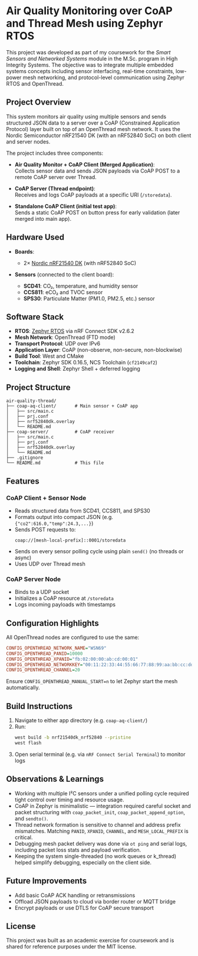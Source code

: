 # Air Quality Monitoring over CoAP and Thread Mesh using Zephyr RTOS

This project was developed as part of my coursework for the *Smart Sensors and Networked Systems* module in the M.Sc. program in High Integrity Systems. The objective was to integrate multiple embedded systems concepts including sensor interfacing, real-time constraints, low-power mesh networking, and protocol-level communication using Zephyr RTOS and OpenThread.

## Project Overview

This system monitors air quality using multiple sensors and sends structured JSON data to a server over a CoAP (Constrained Application Protocol) layer built on top of an OpenThread mesh network. It uses the Nordic Semiconductor nRF21540 DK (with an nRF52840 SoC) on both client and server nodes.

The project includes three components:

- **Air Quality Monitor + CoAP Client (Merged Application)**:  
  Collects sensor data and sends JSON payloads via CoAP POST to a remote CoAP server over Thread.

- **CoAP Server (Thread endpoint)**:  
  Receives and logs CoAP payloads at a specific URI (`/storedata`).

- **Standalone CoAP Client (initial test app)**:  
  Sends a static CoAP POST on button press for early validation (later merged into main app).

## Hardware Used

- **Boards**:  
  - 2× [Nordic nRF21540 DK](https://www.nordicsemi.com/products/development-hardware/nrf21540-dk) (with nRF52840 SoC)
  
- **Sensors** (connected to the client board):
  - **SCD41**: CO₂, temperature, and humidity sensor
  - **CCS811**: eCO₂ and TVOC sensor
  - **SPS30**: Particulate Matter (PM1.0, PM2.5, etc.) sensor

## Software Stack

- **RTOS**: [Zephyr RTOS](https://zephyrproject.org) via nRF Connect SDK v2.6.2
- **Mesh Network**: OpenThread (FTD mode)
- **Transport Protocol**: UDP over IPv6
- **Application Layer**: CoAP (non-observe, non-secure, non-blockwise)
- **Build Tool**: West and CMake
- **Toolchain**: Zephyr SDK 0.16.5, NCS Toolchain (`cf2149caf2`)
- **Logging and Shell**: Zephyr Shell + deferred logging

## Project Structure

```
air-quality-thread/
├── coap-aq-client/       # Main sensor + CoAP app
│   ├── src/main.c
│   ├── prj.conf
│   ├── nrf52840dk.overlay
│   └── README.md
├── coap-server/          # CoAP receiver
│   ├── src/main.c
│   ├── prj.conf
│   ├── nrf52840dk.overlay
│   └── README.md
├── .gitignore
└── README.md             # This file
```

## Features

### CoAP Client + Sensor Node

- Reads structured data from SCD41, CCS811, and SPS30
- Formats output into compact JSON (e.g. `{"co2":616.0,"temp":24.3,...}`)
- Sends POST requests to:
  ```
  coap://[mesh-local-prefix]::0001/storedata
  ```
- Sends on every sensor polling cycle using plain `send()` (no threads or async)
- Uses UDP over Thread mesh

### CoAP Server Node

- Binds to a UDP socket
- Initializes a CoAP resource at `/storedata`
- Logs incoming payloads with timestamps

## Configuration Highlights

All OpenThread nodes are configured to use the same:

```ini
CONFIG_OPENTHREAD_NETWORK_NAME="WSN69"
CONFIG_OPENTHREAD_PANID=10000
CONFIG_OPENTHREAD_XPANID="fb:02:00:00:ab:cd:00:01"
CONFIG_OPENTHREAD_NETWORKKEY="00:11:22:33:44:55:66:77:88:99:aa:bb:cc:dd:ee:ff"
CONFIG_OPENTHREAD_CHANNEL=20
```

Ensure `CONFIG_OPENTHREAD_MANUAL_START=n` to let Zephyr start the mesh automatically.

## Build Instructions

1. Navigate to either app directory (e.g. `coap-aq-client/`)
2. Run:
   ```sh
   west build -b nrf21540dk_nrf52840 --pristine
   west flash
   ```
3. Open serial terminal (e.g. via `nRF Connect Serial Terminal`) to monitor logs

## Observations & Learnings

- Working with multiple I²C sensors under a unified polling cycle required tight control over timing and resource usage.
- CoAP in Zephyr is minimalistic — integration required careful socket and packet structuring with `coap_packet_init`, `coap_packet_append_option`, and `sendto()`.
- Thread network formation is sensitive to channel and address prefix mismatches. Matching `PANID`, `XPANID`, `CHANNEL`, and `MESH_LOCAL_PREFIX` is critical.
- Debugging mesh packet delivery was done via `ot ping` and serial logs, including packet loss stats and payload verification.
- Keeping the system single-threaded (no work queues or k_thread) helped simplify debugging, especially on the client side.

## Future Improvements

- Add basic CoAP ACK handling or retransmissions
- Offload JSON payloads to cloud via border router or MQTT bridge
- Encrypt payloads or use DTLS for CoAP secure transport

## License

This project was built as an academic exercise for coursework and is shared for reference purposes under the MIT license.
